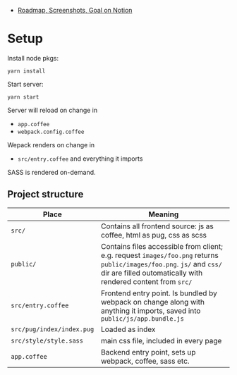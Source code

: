 *  [Roadmap, Screenshots, Goal on Notion](https://www.notion.so/Music-Graph-5119dce2c5464bbfb501736d444004f5)
# Setup

Install node pkgs:

    yarn install

Start server:

    yarn start

Server will reload on change in
* `app.coffee`
* `webpack.config.coffee`

Wepack renders on change in 
* `src/entry.coffee` and everything it imports

SASS is rendered on-demand.

## Project structure

Place | Meaning
--- | ---
`src/` | Contains all frontend source: js as coffee, html as pug, css as scss
`public/` | Contains files accessible from client; e.g. request `images/foo.png` returns `public/images/foo.png`. `js/` and `css/` dir are filled outomatically with rendered content from `src/`
`src/entry.coffee` | Frontend entry point. Is bundled by webpack on change along with anything it imports, saved into `public/js/app.bundle.js`
`src/pug/index/index.pug` | Loaded as index
`src/style/style.sass` | main css file, included in every page 
`app.coffee` | Backend entry point, sets up webpack, coffee, sass etc.



